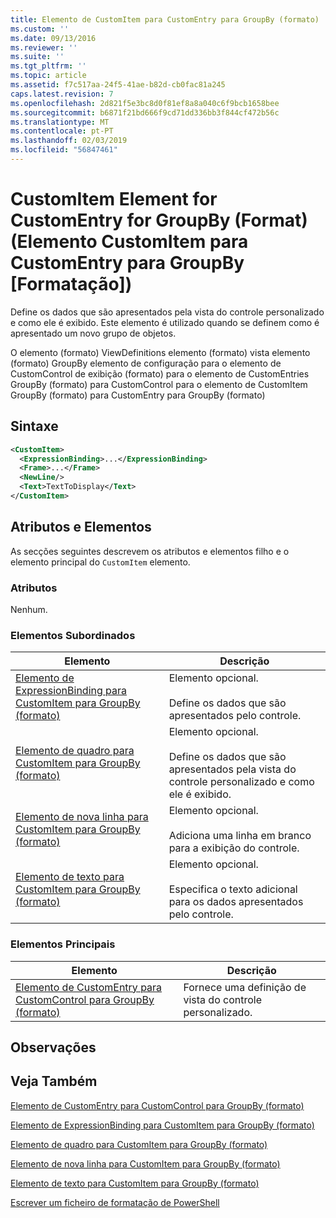```yaml
---
title: Elemento de CustomItem para CustomEntry para GroupBy (formato) | Documentos da Microsoft
ms.custom: ''
ms.date: 09/13/2016
ms.reviewer: ''
ms.suite: ''
ms.tgt_pltfrm: ''
ms.topic: article
ms.assetid: f7c517aa-24f5-41ae-b82d-cb0fac81a245
caps.latest.revision: 7
ms.openlocfilehash: 2d821f5e3bc8d0f81ef8a8a040c6f9bcb1658bee
ms.sourcegitcommit: b6871f21bd666f9cd71dd336bb3f844cf472b56c
ms.translationtype: MT
ms.contentlocale: pt-PT
ms.lasthandoff: 02/03/2019
ms.locfileid: "56847461"
---
```

# <a name="customitem-element-for-customentry-for-groupby-format"></a>CustomItem Element for CustomEntry for GroupBy (Format) (Elemento CustomItem para CustomEntry para GroupBy [Formatação])

Define os dados que são apresentados pela vista do controle personalizado e como ele é exibido. Este elemento é utilizado quando se definem como é apresentado um novo grupo de objetos.

O elemento (formato) ViewDefinitions elemento (formato) vista elemento (formato) GroupBy elemento de configuração para o elemento de CustomControl de exibição (formato) para o elemento de CustomEntries GroupBy (formato) para CustomControl para o elemento de CustomItem GroupBy (formato) para CustomEntry para GroupBy (formato)

## <a name="syntax"></a>Sintaxe

```xml
<CustomItem>
  <ExpressionBinding>...</ExpressionBinding>
  <Frame>...</Frame>
  <NewLine/>
  <Text>TextToDisplay</Text>
</CustomItem>
```

## <a name="attributes-and-elements"></a>Atributos e Elementos

As secções seguintes descrevem os atributos e elementos filho e o elemento principal do `CustomItem` elemento.

### <a name="attributes"></a>Atributos

Nenhum.

### <a name="child-elements"></a>Elementos Subordinados

|Elemento|Descrição|
|-------------|-----------------|
|[Elemento de ExpressionBinding para CustomItem para GroupBy (formato)](./expressionbinding-element-for-customitem-for-groupby-format.md)|Elemento opcional.<br /><br /> Define os dados que são apresentados pelo controle.|
|[Elemento de quadro para CustomItem para GroupBy (formato)](./frame-element-for-customitem-for-groupby-format.md)|Elemento opcional.<br /><br /> Define os dados que são apresentados pela vista do controle personalizado e como ele é exibido.|
|[Elemento de nova linha para CustomItem para GroupBy (formato)](./newline-element-for-customitem-for-groupby-format.md)|Elemento opcional.<br /><br /> Adiciona uma linha em branco para a exibição do controle.|
|[Elemento de texto para CustomItem para GroupBy (formato)](./text-element-for-customitem-for-groupby-format.md)|Elemento opcional.<br /><br /> Especifica o texto adicional para os dados apresentados pelo controle.|

### <a name="parent-elements"></a>Elementos Principais

|Elemento|Descrição|
|-------------|-----------------|
|[Elemento de CustomEntry para CustomControl para GroupBy (formato)](./customentry-element-for-customcontrol-for-groupby-format.md)|Fornece uma definição de vista do controle personalizado.|

## <a name="remarks"></a>Observações

## <a name="see-also"></a>Veja Também

[Elemento de CustomEntry para CustomControl para GroupBy (formato)](./customentry-element-for-customcontrol-for-groupby-format.md)

[Elemento de ExpressionBinding para CustomItem para GroupBy (formato)](./expressionbinding-element-for-customitem-for-groupby-format.md)

[Elemento de quadro para CustomItem para GroupBy (formato)](./frame-element-for-customitem-for-groupby-format.md)

[Elemento de nova linha para CustomItem para GroupBy (formato)](./newline-element-for-customitem-for-groupby-format.md)

[Elemento de texto para CustomItem para GroupBy (formato)](./text-element-for-customitem-for-groupby-format.md)

[Escrever um ficheiro de formatação de PowerShell](./writing-a-powershell-formatting-file.md)
